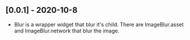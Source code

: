 ## [0.0.1] - 2020-10-8

* Blur is a wrapper widget that blur it's child. There are ImageBlur.asset and ImageBlur.network that blur the image.
